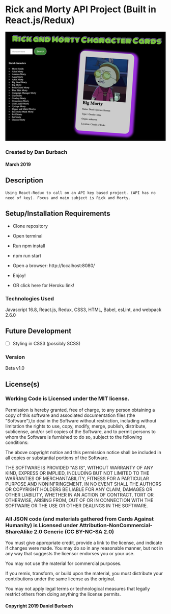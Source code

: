 # Rick and Morty API Project (Built in React.js/Redux)
![Main LandingPage](https://github.com/DanBurbach/rick-and-morty-api-react/blob/master/src/assets/Rick&MortyScreenShot.png?raw=true)

### __Created by Dan Burbach__
#### __March  2019__


## __Description__

```
Using React-Redux to call on an API key based project. (API has no need of key). Focus and main subject is Rick and Morty.
```
## __Setup/Installation Requirements__

  * Clone repository

  * Open terminal

  * Run npm install

  * npm run start

  * Open a browser: http://localhost:8080/

  * Enjoy!
  
  * OR click here for Heroku link!

### __Technologies Used__

  Javascript 16.8, React.js, Redux, CSS3, HTML, Babel, esLint, and webpack 2.6.0

## __Future Development__

  - [ ] Styling in CSS3 (possibly SCSS)

### __Version__

Beta v1.0

## License(s)
### Working Code is Licensed under the MIT license.

Permission is hereby granted, free of charge, to any person obtaining a copy of this software and associated documentation files (the "Software"),to deal in the Software without restriction, including without limitation the rights to use, copy, modify, merge, publish, distribute, sublicense,
and/or sell copies of the Software, and to permit persons to whom the Software is furnished to do so, subject to the following conditions:

The above copyright notice and this permission notice shall be included in all copies or substantial portions of the Software.

THE SOFTWARE IS PROVIDED "AS IS", WITHOUT WARRANTY OF ANY KIND, EXPRESS OR IMPLIED, INCLUDING BUT NOT LIMITED TO THE WARRANTIES OF MERCHANTABILITY,
FITNESS FOR A PARTICULAR PURPOSE AND NONINFRINGEMENT. IN NO EVENT SHALL THE AUTHORS OR COPYRIGHT HOLDERS BE LIABLE FOR ANY CLAIM, DAMAGES OR OTHER LIABILITY,
WHETHER IN AN ACTION OF CONTRACT, TORT OR OTHERWISE, ARISING FROM, OUT OF OR IN CONNECTION WITH THE SOFTWARE OR THE USE OR OTHER DEALINGS IN THE SOFTWARE.

### All JSON code (and materials gathered from Cards Against Humanity) is Licensed under Attribution-NonCommercial-ShareAlike 2.0 Generic (CC BY-NC-SA 2.0)

You must give appropriate credit, provide a link to the license, and indicate if changes were made. You may do so in any reasonable manner, but not in any way that suggests the licensor endorses you or your use.

You may not use the material for commercial purposes.

If you remix, transform, or build upon the material, you must distribute your contributions under the same license as the original.

You may not apply legal terms or technological measures that legally restrict others from doing anything the license permits.

#### Copyright 2019 Daniel Burbach
